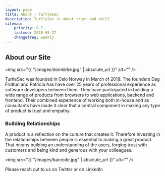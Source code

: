```yaml
---
layout: page
title: About - TurtleSec
description: TurtleSec is about trust and skill
sitemap:
    priority: 0.7
    lastmod: 2018-05-27
    changefreq: weekly
---
```

## About our Site

<span class="image left"><img src="{{ "/images/domkirke.jpg" | absolute_url }}" alt="" /></span>

TurtleSec was founded in Oslo Norway in March of 2018. The founders Dag Fridtun and Patricia Aas have over 25 years of professional experience as software developers between them. They have participated in building a wide range of products from browsers to web applications, backend and frontend. Their combined experience of working both in-house and as consultants have made it clear that a central component in making any type of product is trust and empathy.

### Building Relationships
<div class="box">
  <p>
  A product is a reflection on the culture that creates it. Therefore investing in the relationships between people is essential to making a great product. That means building an understanding of the users, forging trust with customers and being kind and generous with your colleagues. 
  </p>
</div>

<span class="image left"><img src="{{ "/images/barcode.jpg" | absolute_url }}" alt="" /></span>

Please reach out to us on Twitter or on LinkedIn
